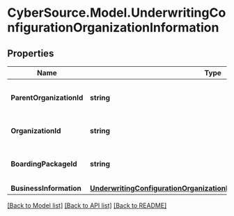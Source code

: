 # CyberSource.Model.UnderwritingConfigurationOrganizationInformation
## Properties

Name | Type | Description | Notes
------------ | ------------- | ------------- | -------------
**ParentOrganizationId** | **string** | Parent Organization ID for the application | [optional] 
**OrganizationId** | **string** | Organization ID for the application | [optional] 
**BoardingPackageId** | **string** | Boarding Package ID for the application | [optional] 
**BusinessInformation** | [**UnderwritingConfigurationOrganizationInformationBusinessInformation**](UnderwritingConfigurationOrganizationInformationBusinessInformation.md) |  | [optional] 

[[Back to Model list]](../README.md#documentation-for-models) [[Back to API list]](../README.md#documentation-for-api-endpoints) [[Back to README]](../README.md)

